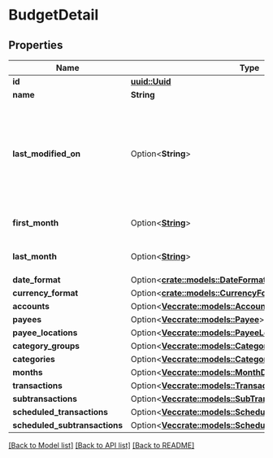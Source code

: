 # BudgetDetail

## Properties

Name | Type | Description | Notes
------------ | ------------- | ------------- | -------------
**id** | [**uuid::Uuid**](uuid::Uuid.md) |  | 
**name** | **String** |  | 
**last_modified_on** | Option<**String**> | The last time any changes were made to the budget from either a web or mobile client | [optional]
**first_month** | Option<[**String**](string.md)> | The earliest budget month | [optional]
**last_month** | Option<[**String**](string.md)> | The latest budget month | [optional]
**date_format** | Option<[**crate::models::DateFormat**](DateFormat.md)> |  | [optional]
**currency_format** | Option<[**crate::models::CurrencyFormat**](CurrencyFormat.md)> |  | [optional]
**accounts** | Option<[**Vec<crate::models::Account>**](Account.md)> |  | [optional]
**payees** | Option<[**Vec<crate::models::Payee>**](Payee.md)> |  | [optional]
**payee_locations** | Option<[**Vec<crate::models::PayeeLocation>**](PayeeLocation.md)> |  | [optional]
**category_groups** | Option<[**Vec<crate::models::CategoryGroup>**](CategoryGroup.md)> |  | [optional]
**categories** | Option<[**Vec<crate::models::Category>**](Category.md)> |  | [optional]
**months** | Option<[**Vec<crate::models::MonthDetail>**](MonthDetail.md)> |  | [optional]
**transactions** | Option<[**Vec<crate::models::TransactionSummary>**](TransactionSummary.md)> |  | [optional]
**subtransactions** | Option<[**Vec<crate::models::SubTransaction>**](SubTransaction.md)> |  | [optional]
**scheduled_transactions** | Option<[**Vec<crate::models::ScheduledTransactionSummary>**](ScheduledTransactionSummary.md)> |  | [optional]
**scheduled_subtransactions** | Option<[**Vec<crate::models::ScheduledSubTransaction>**](ScheduledSubTransaction.md)> |  | [optional]

[[Back to Model list]](../README.md#documentation-for-models) [[Back to API list]](../README.md#documentation-for-api-endpoints) [[Back to README]](../README.md)


